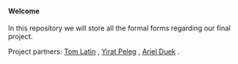 #### Welcome
In this repository we will store all the formal forms regarding our final project.

Project partners:
[Tom Latin](https://github.com/TomLatin) ,
[Yirat Peleg](https://github.com/yiratpeleg) ,
[Ariel Duek](https://github.com/ArielDuek) .

